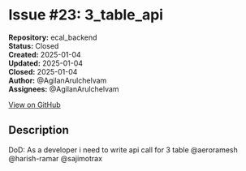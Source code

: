 # Issue #23: 3_table_api

**Repository:** ecal_backend  
**Status:** Closed  
**Created:** 2025-01-04  
**Updated:** 2025-01-04  
**Closed:** 2025-01-04  
**Author:** @AgilanArulchelvam  
**Assignees:** @AgilanArulchelvam  

[View on GitHub](https://github.com/Simtestlab/ecal_backend/issues/23)

## Description

DoD:
As a developer i need to write api call for 3 table @aeroramesh @harish-ramar @sajimotrax 